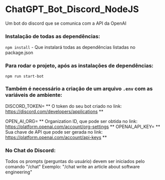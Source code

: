 # ChatGPT_Bot_Discord_NodeJS
Um bot do discord que se comunica com a API da OpenAI

### Instalação de todas as dependências:
`npm install` - Que instalará todas as dependências listadas no package.json

### Para rodar o projeto, após as instalações de dependências:
`npm run start-bot`

### Também é necessário a criação de um arquivo `.env` com as variáveis de ambiente:
DISCORD_TOKEN= ** O token do seu bot criado no link: https://discord.com/developers/applications **

OPEN_AI_ORG=  ** Organization ID, que pode ser obtida no link: https://platform.openai.com/account/org-settings **
OPENAI_API_KEY= ** Sua chave de API que pode ser gerada no link: https://platform.openai.com/account/api-keys **

### No Chat do Discord:

Todos os prompts (perguntas do usuário) devem ser iniciados pelo comando "/chat"
Exemplo: "/chat write an article about software engineering"
